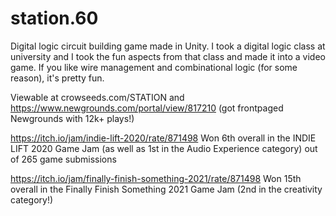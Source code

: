 # station.60
Digital logic circuit building game made in Unity.
I took a digital logic class at university and I took the fun aspects from that class and made it into a video game. If you like wire management and combinational logic (for some reason), it's pretty fun. 

Viewable at crowseeds.com/STATION and https://www.newgrounds.com/portal/view/817210 (got frontpaged Newgrounds with 12k+ plays!)

https://itch.io/jam/indie-lift-2020/rate/871498 Won 6th overall in the INDIE LIFT 2020 Game Jam (as well as 1st in the Audio Experience category) out of 265 game submissions

https://itch.io/jam/finally-finish-something-2021/rate/871498 Won 15th overall in the Finally Finish Something 2021 Game Jam (2nd in the creativity category!)
